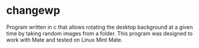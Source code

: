 # changewp
Program written in c that allows rotating the desktop background at a given time by taking random images from a folder. This program was designed to work with Mate and tested on Linux Mint Mate.
